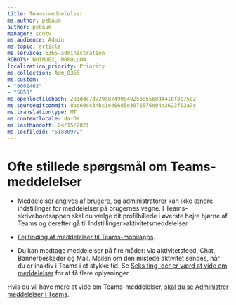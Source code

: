 ```yaml
---
title: Teams-meddelelser
ms.author: pebaum
author: pebaum
manager: scotv
ms.audience: Admin
ms.topic: article
ms.service: o365-administration
ROBOTS: NOINDEX, NOFOLLOW
localization_priority: Priority
ms.collection: Adm_O365
ms.custom:
- "9002463"
- "5050"
ms.openlocfilehash: 281ddc7d729a8749084925b85568d441bf8e7502
ms.sourcegitcommit: 8bc60ec34bc1e40685e3976576e04a2623f63a7c
ms.translationtype: MT
ms.contentlocale: da-DK
ms.lasthandoff: 04/15/2021
ms.locfileid: "51830972"
---
```

# <a name="teams-notifications-faq"></a>Ofte stillede spørgsmål om Teams-meddelelser


- Meddelelser [angives af brugere](https://support.microsoft.com/office/1cc31834-5fe5-412b-8edb-43fecc78413d), og administratorer kan ikke ændre indstillinger for meddelelser på brugernes vegne. I Teams-skrivebordsappen skal du vælge dit profilbillede i øverste højre hjørne af Teams og derefter gå til Indstillinger>aktivitetsmeddelelser

- [Fejlfinding af meddelelser til Teams-mobilapps](https://support.microsoft.com/office/6d125ac2-e440-4fab-8e4c-2227a52d460c).

- Du kan modtage meddelelser på fire måder: via aktivitetsfeed, Chat, Bannerbeskeder og Mail. Mailen om den mistede aktivitet sendes, når du er inaktiv i Teams i et stykke tid. Se [Seks ting, der er værd at vide om meddelelser](https://support.microsoft.com/office/abb62c60-3d15-4968-b86a-42fea9c22cf4) for at få flere oplysninger

Hvis du vil have mere at vide om Teams-meddelelser,  [skal du se Administrer meddelelser i Teams](https://support.office.com/article/1cc31834-5fe5-412b-8edb-43fecc78413d#ID0EAABAAA).
